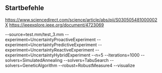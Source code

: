 ## Startbefehle
https://www.sciencedirect.com/science/article/abs/pii/S030505481000002X
https://ieeexplore.ieee.org/document/4723069

--source=test.mm/test_3.mm 
--experiment=UncertaintyProactiveExperiment
--experiment=UncertaintyPredictiveExperiment
--experiment=UncertaintyReactiveExperiment
--experiment=UncertaintyHybridExperiment
--n=5
--iterations=1000
--solvers=SimulatedAnnealing
--solvers=TabuSearch
--solvers=GeneticAlgorithm
--robust=RobustMeasure4
--visualize
